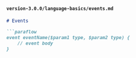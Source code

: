 
#### `version-3.0.0/language-basics/events.md`

```markdown
# Events

```paraflow
event eventName($param1 type, $param2 type) {
    // event body
}
